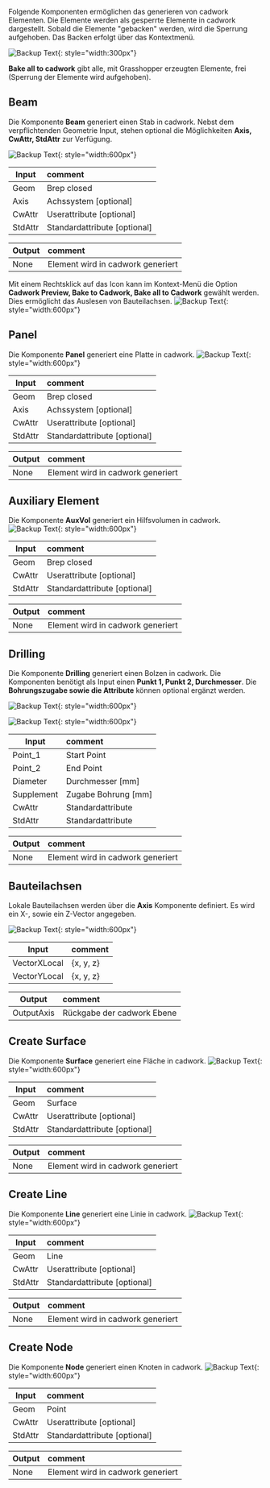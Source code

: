 Folgende Komponenten ermöglichen das generieren von cadwork Elementen. Die Elemente werden als gesperrte Elemente in cadwork dargestellt. Sobald die Elemente "gebacken" werden, wird die Sperrung aufgehoben. Das Backen erfolgt über das Kontextmenü.

![Backup Text](../img/context.jpg "context menü"){: style="width:300px"}

**Bake all to cadwork** gibt alle, mit Grasshopper erzeugten Elemente, frei (Sperrung der Elemente wird aufgehoben). 

## Beam

Die Komponente **Beam** generiert einen Stab in cadwork. 
Nebst dem verpflichtenden Geometrie Input, stehen optional die Möglichkeiten **Axis, CwAttr, StdAttr** zur Verfügung. 

![Backup Text](../img/beam.png "Beam"){: style="width:600px"}

Input           | comment 
----------------|:---------
Geom | Brep closed
Axis | Achssystem [optional]
CwAttr | Userattribute [optional]
StdAttr | Standardattribute [optional]


Output           | comment 
-----------------|:---------
None | Element wird in cadwork generiert

Mit einem Rechtsklick auf das Icon kann im Kontext-Menü die Option **Cadwork Preview, Bake to Cadwork, Bake all to Cadwork** gewählt werden. Dies ermöglicht das Auslesen von Bauteilachsen. 
![Backup Text](../img/beam_bake.png "Beam"){: style="width:600px"}

## Panel

Die Komponente **Panel** generiert eine Platte in cadwork.
![Backup Text](../img/panel.png "Panel"){: style="width:600px"}

Input           | comment 
----------------|:---------
Geom | Brep closed
Axis | Achssystem [optional]
CwAttr | Userattribute [optional]
StdAttr | Standardattribute [optional]


Output           | comment 
-----------------|:---------
None | Element wird in cadwork generiert

## Auxiliary Element

Die Komponente **AuxVol** generiert ein Hilfsvolumen in cadwork.
![Backup Text](../img/auxi.png "Panel"){: style="width:600px"}

Input           | comment 
----------------|:---------
Geom | Brep closed
CwAttr | Userattribute [optional]
StdAttr | Standardattribute [optional]


Output           | comment 
-----------------|:---------
None | Element wird in cadwork generiert

## Drilling

Die Komponente **Drilling** generiert einen Bolzen in cadwork. Die Komponenten benötigt als Input einen **Punkt 1, Punkt 2, Durchmesser**. Die **Bohrungszugabe sowie die Attribute** können optional ergänzt werden. 

![Backup Text](../img/drill.png "Drilling"){: style="width:600px"}

![Backup Text](../img/drilling.png "Drilling"){: style="width:600px"}

Input           | comment 
----------------|:---------
Point_1 | Start Point
Point_2 | End Point
Diameter | Durchmesser [mm]
Supplement | Zugabe Bohrung [mm]
CwAttr | Standardattribute
StdAttr | Standardattribute 


Output           | comment 
-----------------|:---------
None | Element wird in cadwork generiert

## Bauteilachsen

Lokale Bauteilachsen werden über die **Axis** Komponente definiert. 
Es wird ein X-, sowie ein Z-Vector angegeben. 

![Backup Text](../img/axis1.png "Axis"){: style="width:600px"}

Input           | comment 
----------------|:---------
VectorXLocal | {x, y, z}
VectorYLocal | {x, y, z}


Output           | comment 
-----------------|:---------
OutputAxis | Rückgabe der cadwork Ebene

## Create Surface

Die Komponente **Surface** generiert eine Fläche in cadwork.
![Backup Text](../img/createSurface.jpg "Surface"){: style="width:600px"}

Input           | comment 
----------------|:---------
Geom | Surface
CwAttr | Userattribute [optional]
StdAttr | Standardattribute [optional]


Output           | comment 
-----------------|:---------
None | Element wird in cadwork generiert

## Create Line

Die Komponente **Line** generiert eine Linie in cadwork.
![Backup Text](../img/createLine.jpg "Surface"){: style="width:600px"}

Input           | comment 
----------------|:---------
Geom | Line
CwAttr | Userattribute [optional]
StdAttr | Standardattribute [optional]


Output           | comment 
-----------------|:---------
None | Element wird in cadwork generiert

## Create Node

Die Komponente **Node** generiert einen Knoten in cadwork.
![Backup Text](../img/createNode.jpg "Surface"){: style="width:600px"}

Input           | comment 
----------------|:---------
Geom | Point
CwAttr | Userattribute [optional]
StdAttr | Standardattribute [optional]


Output           | comment 
-----------------|:---------
None | Element wird in cadwork generiert